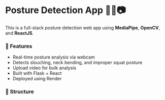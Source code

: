 # Posture Detection App 🧍‍♂️📷

This is a full-stack posture detection web app using **MediaPipe**, **OpenCV**, and **ReactJS**.

### 🔧 Features

- Real-time posture analysis via webcam
- Detects slouching, neck bending, and improper squat posture
- Upload video for bulk analysis
- Built with Flask + React
- Deployed using Render

### 📁 Structure

